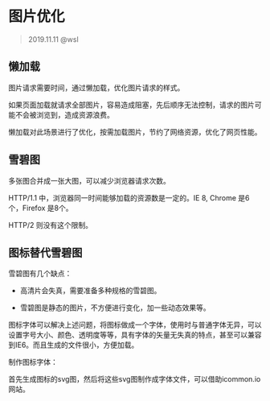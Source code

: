 # 图片优化

> 2019.11.11 @wsl

## 懒加载

图片请求需要时间，通过懒加载，优化图片请求的样式。

如果页面加载就请求全部图片，容易造成阻塞，先后顺序无法控制，请求的图片可能不会被浏览到，造成资源浪费。

懒加载对此场景进行了优化，按需加载图片，节约了网络资源，优化了网页性能。



## 雪碧图

多张图合并成一张大图，可以减少浏览器请求次数。

HTTP/1.1 中，浏览器同一时间能够加载的资源数是一定的。IE 8, Chrome 是6个，Firefox 是8个。

HTTP/2 则没有这个限制。



## 图标替代雪碧图

雪碧图有几个缺点：

- 高清片会失真，需要准备多种规格的雪碧图。

- 雪碧图是静态的图片，不方便进行变化，加一些动态效果等。

图标字体可以解决上述问题，将图标做成一个字体，使用时与普通字体无异，可以设置字号大小、颜色、透明度等等，具有字体的矢量无失真的特点，甚至可以兼容到IE6。而且生成的文件很小，方便加载。

制作图标字体：

首先生成图标的svg图，然后将这些svg图制作成字体文件，可以借助icommon.io网站。


